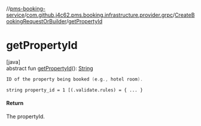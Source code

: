 //[pms-booking-service](../../../index.md)/[com.github.j4c62.pms.booking.infrastructure.provider.grpc](../index.md)/[CreateBookingRequestOrBuilder](index.md)/[getPropertyId](get-property-id.md)

# getPropertyId

[java]\
abstract fun [getPropertyId](get-property-id.md)(): [String](https://docs.oracle.com/en/java/javase/23/docs/api/java.base/java/lang/String.html)

```kotlin
ID of the property being booked (e.g., hotel room).

```
`string property_id = 1 [(.validate.rules) = { ... }`

#### Return

The propertyId.